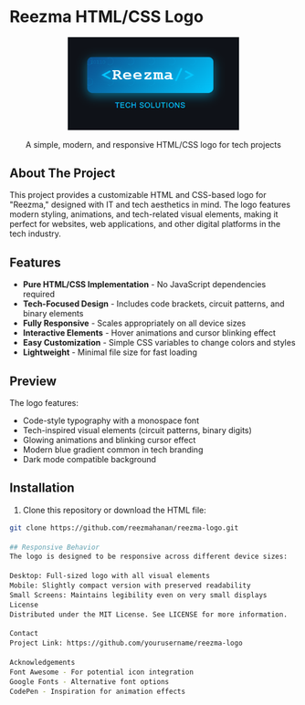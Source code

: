 # Reezma HTML/CSS Logo

<p align="center">
  <img src="https://github.com/reezmahanan/Reezma-logo/blob/main/Screenshot%202025-09-09%20211904.png" alt="Reezma Logo Preview" width="300"/>
</p>

<p align="center">
  A simple, modern, and responsive HTML/CSS logo for tech projects
</p>

## About The Project

This project provides a customizable HTML and CSS-based logo for "Reezma," designed with IT and tech aesthetics in mind. The logo features modern styling, animations, and tech-related visual elements, making it perfect for websites, web applications, and other digital platforms in the tech industry.

## Features

- **Pure HTML/CSS Implementation** - No JavaScript dependencies required
- **Tech-Focused Design** - Includes code brackets, circuit patterns, and binary elements
- **Fully Responsive** - Scales appropriately on all device sizes
- **Interactive Elements** - Hover animations and cursor blinking effect
- **Easy Customization** - Simple CSS variables to change colors and styles
- **Lightweight** - Minimal file size for fast loading

## Preview

The logo features:
- Code-style typography with a monospace font
- Tech-inspired visual elements (circuit patterns, binary digits)
- Glowing animations and blinking cursor effect
- Modern blue gradient common in tech branding
- Dark mode compatible background

## Installation

1. Clone this repository or download the HTML file:
```bash
git clone https://github.com/reezmahanan/reezma-logo.git

## Responsive Behavior
The logo is designed to be responsive across different device sizes:

Desktop: Full-sized logo with all visual elements
Mobile: Slightly compact version with preserved readability
Small Screens: Maintains legibility even on very small displays
License
Distributed under the MIT License. See LICENSE for more information.

Contact
Project Link: https://github.com/yourusername/reezma-logo

Acknowledgements
Font Awesome - For potential icon integration
Google Fonts - Alternative font options
CodePen - Inspiration for animation effects

